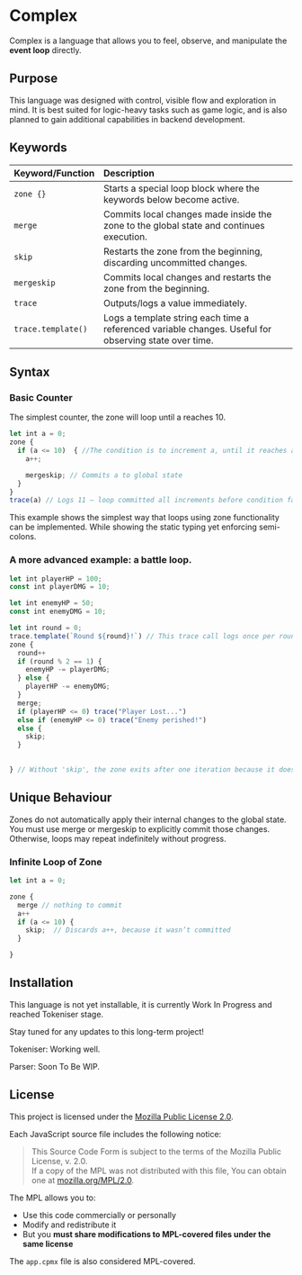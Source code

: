 # Complex

Complex is a language that allows you to feel, observe, and manipulate the **event loop** directly.



## Purpose
This language was designed with control, visible flow and exploration in mind. It is best suited for logic-heavy tasks such as game logic, and is also planned to gain additional capabilities in backend development.


## Keywords

| Keyword/Function | Description |
|:-----|:------|
| `zone {}`| Starts a special loop block where the keywords below become active. |
| `merge`| Commits local changes made inside the zone to the global state and continues execution. |
| `skip` | Restarts the zone from the beginning, discarding uncommitted changes. |
| `mergeskip` | Commits local changes and restarts the zone from the beginning. |
| `trace` | Outputs/logs a value immediately. |
| `trace.template()` | Logs a template string each time a referenced variable changes. Useful for observing state over time. |


## Syntax

### Basic Counter
The simplest counter, the zone will loop until a reaches 10.

```js
let int a = 0;
zone {
  if (a <= 10)  { //The condition is to increment a, until it reaches a = 11 or more.
    a++;

    mergeskip; // Commits a to global state
  }
}
trace(a) // Logs 11 — loop committed all increments before condition failed
```

This example shows the simplest way that loops using zone functionality can be implemented. While showing the static typing yet enforcing semi-colons.


### A more advanced example: a battle loop.

```js
let int playerHP = 100;
const int playerDMG = 10;

let int enemyHP = 50;
const int enemyDMG = 10;

let int round = 0;
trace.template(`Round ${round}!`) // This trace call logs once per round, showing the round number as it changes.
zone {
  round++
  if (round % 2 == 1) {
    enemyHP -= playerDMG;
  } else {
    playerHP -= enemyDMG;
  }
  merge;
  if (playerHP <= 0) trace("Player Lost...")
  else if (enemyHP <= 0) trace("Enemy perished!")
  else {
    skip;
  }
  

} // Without 'skip', the zone exits after one iteration because it doesn't loop automatically.

```

## Unique Behaviour
Zones do not automatically apply their internal changes to the global state. You must use merge or mergeskip to explicitly commit those changes. Otherwise, loops may repeat indefinitely without progress.

### Infinite Loop of Zone
```js
let int a = 0;

zone {
  merge // nothing to commit
  a++
  if (a <= 10) {
    skip;  // Discards a++, because it wasn’t committed
  }

}
```

## Installation

This language is not yet installable, it is currently Work In Progress and reached Tokeniser stage.

Stay tuned for any updates to this long-term project!

Tokeniser: Working well.

Parser: Soon To Be WIP.


## License

This project is licensed under the [Mozilla Public License 2.0](https://www.mozilla.org/MPL/2.0/).

Each JavaScript source file includes the following notice:

> This Source Code Form is subject to the terms of the Mozilla Public License, v. 2.0.  
> If a copy of the MPL was not distributed with this file, You can obtain one at [mozilla.org/MPL/2.0](https://www.mozilla.org/MPL/2.0/).

The MPL allows you to:
- Use this code commercially or personally
- Modify and redistribute it
- But you **must share modifications to MPL-covered files under the same license**

The `app.cpmx` file is also considered MPL-covered.
